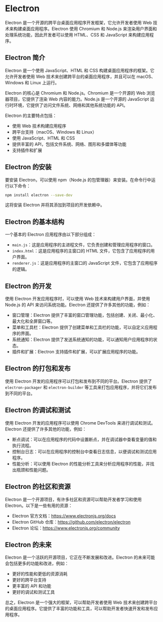 # Electron

Electron 是一个开源的跨平台桌面应用程序开发框架，它允许开发者使用 Web 技术来构建桌面应用程序。Electron 使用 Chromium 和 Node.js 来渲染用户界面和处理系统功能，因此开发者可以使用 HTML、CSS 和 JavaScript 来构建应用程序。

## Electron 简介

Electron 是一个使用 JavaScript、HTML 和 CSS 构建桌面应用程序的框架。它允许开发者使用 Web 技术来创建跨平台的桌面应用程序，并且可以在 macOS、Windows 和 Linux 上运行。

Electron 的核心是 Chromium 和 Node.js。Chromium 是一个开源的 Web 浏览器项目，它提供了渲染 Web 内容的能力。Node.js 是一个开源的 JavaScript 运行时环境，它提供了访问文件系统、网络和其他系统功能的 API。

Electron 的主要特点包括：

- 使用 Web 技术构建应用程序
- 跨平台支持（macOS、Windows 和 Linux）
- 使用 JavaScript、HTML 和 CSS
- 提供丰富的 API，包括文件系统、网络、图形和多媒体等功能
- 支持插件和扩展

## Electron 的安装

要安装 Electron，可以使用 npm（Node.js 的包管理器）来安装。在命令行中运行以下命令：

```bash
npm install electron --save-dev
```

这将安装 Electron 并将其添加到项目的开发依赖中。

## Electron 的基本结构

一个基本的 Electron 应用程序由以下部分组成：

- `main.js`：这是应用程序的主进程文件，它负责创建和管理应用程序的窗口。
- `index.html`：这是应用程序的主窗口的 HTML 文件，它包含了应用程序的用户界面。
- `renderer.js`：这是应用程序的主窗口的 JavaScript 文件，它包含了应用程序的逻辑。

## Electron 的开发

使用 Electron 开发应用程序时，可以使用 Web 技术来构建用户界面，并使用 Node.js 的 API 来访问系统功能。Electron 还提供了许多其他的功能，例如：

- 窗口管理：Electron 提供了丰富的窗口管理功能，包括创建、关闭、最小化、最大化和全屏窗口等。
- 菜单和工具栏：Electron 提供了创建菜单和工具栏的功能，可以自定义应用程序的界面。
- 系统通知：Electron 提供了发送系统通知的功能，可以通知用户应用程序的状态。
- 插件和扩展：Electron 支持插件和扩展，可以扩展应用程序的功能。

## Electron 的打包和发布

使用 Electron 开发的应用程序可以打包和发布到不同的平台。Electron 提供了 `electron-packager` 和 `electron-builder` 等工具来打包应用程序，并将它们发布到不同的平台。

## Electron 的调试和测试

使用 Electron 开发的应用程序可以使用 Chrome DevTools 来进行调试和测试。Electron 还提供了许多其他的功能，例如：

- 断点调试：可以在应用程序的代码中设置断点，并在调试器中查看变量的值和执行流程。
- 控制台日志：可以在应用程序的控制台中查看日志信息，以便调试和测试应用程序。
- 性能分析：可以使用 Electron 的性能分析工具来分析应用程序的性能，并找出瓶颈和性能问题。

## Electron 的社区和资源

Electron 是一个开源项目，有许多社区和资源可以帮助开发者学习和使用 Electron。以下是一些有用的资源：

- Electron 官方文档：https://www.electronjs.org/docs
- Electron GitHub 仓库：https://github.com/electron/electron
- Electron 论坛：https://www.electronjs.org/community

## Electron 的未来

Electron 是一个活跃的开源项目，它正在不断发展和改进。Electron 的未来可能会包括更多的功能和改进，例如：

- 更好的性能和更低的资源消耗
- 更好的跨平台支持
- 更丰富的 API 和功能
- 更好的调试和测试工具

总之，Electron 是一个强大的框架，可以帮助开发者使用 Web 技术来创建跨平台的桌面应用程序。它提供了丰富的功能和工具，可以帮助开发者快速开发和发布应用程序。
